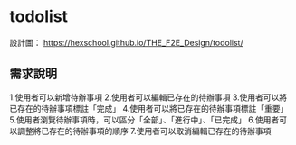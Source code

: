 # todolist

設計圖： https://hexschool.github.io/THE_F2E_Design/todolist/ 

## 需求說明

1.使用者可以新增待辦事項
2.使用者可以編輯已存在的待辦事項
3.使用者可以將已存在的待辦事項標註「完成」
4.使用者可以將已存在的待辦事項標註「重要」
5.使用者瀏覽待辦事項時，可以區分「全部」、「進行中」、「已完成」
6.使用者可以調整將已存在的待辦事項的順序
7.使用者可以取消編輯已存在的待辦事項
